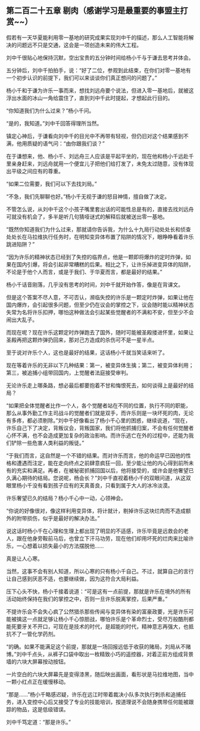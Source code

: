 ## 第二百二十五章 剔肉（感谢学习是最重要的事盟主打赏~~）
假若有一天华夏能利用零一基地的研究成果实现刘中千的描述，那么人工智能将解决的问题远不只是交通，这会是一项创造未来的伟大工程。

刘中千很贴心地保持沉默，空出宝贵的五分钟时间给杨小千与于谦去思考并体会。

五分钟后，刘中千拍拍手，说：“好了二位，参观到此结束，在你们对零一基地有一个初步认识的前提下，我们可以来谈谈你们真正想问的问题了。”

杨小千和于谦为许乐一事而来，想找刘远舟要个说法，但进入零一基地后，就被这浮出水面的冰山一角给震住了，直到刘中千此时提起，才想起此行目的。

“你知道我们为什么过来？”杨小千问。

“是的，我知道。”刘中千回答得理所当然。

镇定心神后，于谦看向刘中千的目光中不再带有轻视，但仍旧对这个结果感到不满，他用质疑的语气问：“由你跟我们谈？”

在于谦想来，他、杨小千、刘远舟三人应该是平起平坐的，现在他和杨小千远赴千里亲身赶来，刘远舟就用一个便宜儿子把他们给打发了，未免太过随意，没有体现出平级之间应有的尊重。

“如果二位需要，我们可以下去找刘局。”

“不急，我们先聊聊也好。”杨小千无视于谦的怒目神情，擅自做了决定。

不管怎么说，从刘中千这个小孩子嘴里套出话的可能性总是有的，直接去找刘远舟可就没有机会了，多半是听几句猜哑谜式的解释后就被送出零一基地。

“既然你知道我们为什么过来，那就请你告诉我，为什么十九局行动处处长和侦查处处长在马拉维执行任务时，在明知变异体布置了陷阱的情况下，眼睁睁看着许乐跳进陷阱？”

“因为许乐的精神状态已经到了失控的临界点，他是一颗即将爆炸的定时炸弹，如果在国内引爆，将会引起非常糟糕的后果。相比之下，让许乐掉进变异体的陷阱，不论是于他个人而言，或是于我们、于华夏而言，都是最好的结果。”

杨小千话音刚落，几乎没有思考的时间，刘中千就开始作答，像是在背课文。

但是这个答案不尽人意，不可否认，濒临失控的许乐是一颗定时炸弹，如果让他在国内爆炸，会引起很多问题，但至少仍在议会的掌控之下，议会随时能以精神状态失常为名将许乐扣押，哪怕这种做法会引起某些觉醒者的不满和不安，但至少不会闹出大乱子。

而现在呢？现在许乐这颗定时炸弹跑去了国外，随时可能被圣殿搂进怀里，如果让圣殿再把这颗炸弹扔回来，那对己方造成的杀伤可不是一星半点。

至于说对许乐个人，这也是最好的结果，这话杨小千就当笑话来听了。

现在等着许乐的无非以下几种结果：第一，被变异体生擒；第二，被变异体利用；第三，被追捕小组带回国内，上觉醒者法庭接受审判。

无论许乐走上哪条路，想必最后都要抱着不甘和悔恨死去，如何谈得上是最好的结局？

“如果把全体觉醒者比作一个人，各个觉醒者站在不同的位置，执行不同的职能，那么从事外勤工作主司战斗的觉醒者们就是双手，而许乐则是一块坏死的肉，无论有多疼，都必须剔除。”刘中千好像看出了杨小千心里的困惑，继续说道，“现在，许乐自己下了决定，背叛议会，背叛国家，我们将他抓捕归案，不会有任何觉醒者心怀不满，也不会造成更加复杂的政治影响。而许乐逃亡在外的过程中，还能为我们铲除一些危害人类利益的叛徒。”

“于我们而言，这自然是一个不错的结果。而对许乐而言，他的命运早已因他的性格和遭遇而注定，能在走向终点之前肆意疯狂一回，至少能让他的内心得到前所未有的充实和满足。再者，在被秘密抓捕回国以后，他将接受的，或许会是他奢望已久满心期待的结局。您说呢，杨会长？”刘中千直视着杨小千的双眼问道，从这双眼里杨小千没有看到孩子应有的天真善良，只看到属于大人的冰冷淡漠。

许乐奢望已久的结局？杨小千心中一动，心领神会。

“你说的好像很对，像这样利用变异体，将计就计，剔掉许乐这块烂肉而不造成额外的附带损伤，似乎是最好的解决办法。”

说这话时杨小千在心理和生理上都出现了明显的不适感，许乐毕竟是远救会的老人，跟在他身旁鞍前马后，也曾立下汗马功劳，现在他们却用坏死的烂肉来比喻许乐，一心想着以损失最小的方法摆脱他……

真是让人心寒。

当然，这事不会有别人知道，所以心寒的只有杨小千自己。不过，就算自己的言行让自己感到厌恶不适，也要继续做，因为这符合大局利益。

压下心头不快，杨小千接着说道：“可是这有一点前提，那就是许乐在境外的所有活动始终保持在我们的掌控之中，否则一旦许乐脱离掌控，后果严重。”

不提许乐会不会失心疯了公然猎杀那些传闻与变异体有染的富豪政要，光是许乐可能被擒这一点就足够让杨小千心惊胆战，哪怕许乐是个革命烈士，受尽万般酷刑都能死要牙关不开口，可现在是技术的时代，是超能的时代，精神意志再强大，也抵抗不了一管化学药剂。

“的确。如果不能满足这个前提，那就是一场回报远低于收获的赌局，刘局从不赌博。”刘中千点头，从裤子口袋中取出一枚精致小巧的遥控器，对着正前方组成背景墙的六块大屏幕按动按钮。

一片空白的六块大屏幕先是变得漆黑，随后映出画面，看形状是马拉维地图，当中一颗小红点正在缓慢移动。

“那是……”杨小千略感迟疑，许乐在远江时带着裁决小队多次执行刺杀和追捕任务，进入变控中心后又接受了专业的技能培训，按道理说不会随身携带任何能被跟踪的物品，这是低级错误。

刘中千笃定道：“那是许乐。”

